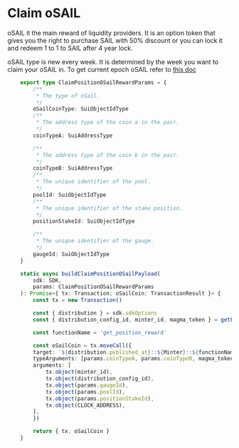 # Claim oSAIL

oSAIL it the main reward of liquidity providers. It is an option token that gives you the right to purchase SAIL with 50% discount or you can lock it
and redeem 1 to 1 to SAIL after 4 year lock.

oSAIL type is new every week. It is determined by the week you want to claim your oSAIL in. To get current epoch oSAIL refer to [this doc](./get_o_sail_type.md)

```typescript
    export type ClaimPositionOSailRewardParams = {
        /**
         * The type of oSail.
         */
        oSailCoinType: SuiObjectIdType
        /**
         * The address type of the coin a in the pair.
         */
        coinTypeA: SuiAddressType

        /**
         * The address type of the coin b in the pair.
         */
        coinTypeB: SuiAddressType
        /**
         * The unique identifier of the pool.
         */
        poolId: SuiObjectIdType
        /**
         * The unique identifier of the stake position.
         */
        positionStakeId: SuiObjectIdType

        /**
         * The unique identifier of the gauge.
         */
        gaugeId: SuiObjectIdType
    }

    static async buildClaimPositionOSailPayload(
        sdk: SDK,
        params: ClaimPositionOSailRewardParams
    ): Promise<{ tx: Transaction; oSailCoin: TransactionResult }> {
        const tx = new Transaction()

        const { distribution } = sdk.sdkOptions
        const { distribution_config_id, minter_id, magma_token } = getPackagerConfigs(sdk.sdkOptions.magma_config)

        const functionName = 'get_position_reward'

        const oSailCoin = tx.moveCall({
        target: `${distribution.published_at}::${Minter}::${functionName}`,
        typeArguments: [params.coinTypeA, params.coinTypeB, magma_token, params.oSailCoinType],
        arguments: [
            tx.object(minter_id),
            tx.object(distribution_config_id),
            tx.object(params.gaugeId),
            tx.object(params.poolId),
            tx.object(params.positionStakeId),
            tx.object(CLOCK_ADDRESS),
        ],
        })

        return { tx, oSailCoin }
    }
```
